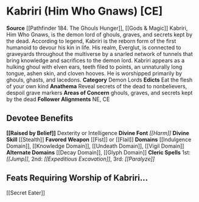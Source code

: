 ﻿---
ability:
- Dexterity
- Intelligence
ability_boost:
- Dexterity
- Intelligence
alignment: CE
deity:
- '[[DATABASE/deity/Kabriri|Kabriri]]'
deity_category: Demon Lords
divine_font: Harm
domain:
- '[[DATABASE/domain/Decay Domain|Decay]]'
- '[[DATABASE/domain/Glyph Domain|Glyph]]'
- '[[DATABASE/domain/Indulgence Domain|Indulgence]]'
- '[[DATABASE/domain/Knowledge Domain|Knowledge]]'
- '[[DATABASE/domain/Undeath Domain|Undeath]]'
- '[[DATABASE/domain/Vigil Domain|Vigil]]'
favored_weapon: '[[DATABASE/weapon/Fist|jaws]] or [[DATABASE/weapon/Flail|Flail]]'
follower_alignment:
- NE
- CE
id: '76'
name: Kabriri
rarity: Common
skill:
- '[[DATABASE/skill/Stealth|Stealth]]'
source: '[[DATABASE/source/Pathfinder 184. The Ghouls Hunger|Pathfinder #184: The
  Ghouls Hunger]]'
trait: null
type: Deity

---
# Kabriri (Him Who Gnaws) [CE]

**Source** [[Pathfinder 184. The Ghouls Hunger]], [[Gods & Magic]] 
Kabriri, Him Who Gnaws, is the demon lord of ghouls, graves, and secrets kept by the dead. According to legend, Kabriri is the reborn form of the first humanoid to devour his kin in life. His realm, Everglut, is connected to graveyards throughout the multiverse by a snarled network of tunnels that bring knowledge and sacrifices to the demon lord. Kabriri appears as a hulking ghoul with elven ears, teeth filed to points, an unnaturally long tongue, ashen skin, and cloven hooves. He is worshipped primarily by ghouls, ghasts, and lacedons.
**Category** Demon Lords
**Edicts** Eat the flesh of your own kind
**Anathema** Reveal secrets of the dead to nonbelievers, despoil grave markers
**Areas of Concern** ghouls, graves, and secrets kept by the dead
**Follower Alignments** NE, CE

## Devotee Benefits

**[[Raised by Belief]]** Dexterity or Intelligence
**Divine Font** _[[Harm]]_
**Divine Skill** [[Stealth]]
**Favored Weapon** [[Fist]] or [[Flail]]
**Domains** [[Indulgence Domain]], [[Knowledge Domain]], [[Undeath Domain]], [[Vigil Domain]]
**Alternate Domains** [[Decay Domain]], [[Glyph Domain]]
**Cleric Spells** 1st: _[[Jump]]_, 2nd: _[[Expeditious Excavation]]_, 3rd: _[[Paralyze]]_

## Feats Requiring Worship of Kabriri...

[[Secret Eater]]